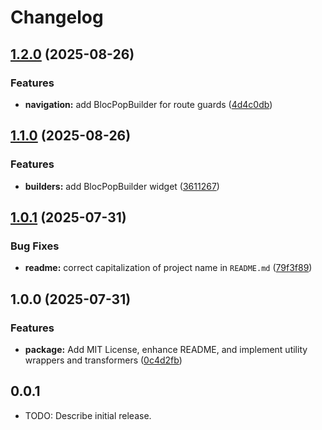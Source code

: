 # Changelog

## [1.2.0](https://github.com/Ddarkbooked/booked_utils/compare/v1.1.0...v1.2.0) (2025-08-26)


### Features

* **navigation:** add BlocPopBuilder for route guards ([4d4c0db](https://github.com/Ddarkbooked/booked_utils/commit/4d4c0db2105511f03af6c42b616c7a5a68d0a93d))

## [1.1.0](https://github.com/Ddarkbooked/booked_utils/compare/v1.0.1...v1.1.0) (2025-08-26)


### Features

* **builders:** add BlocPopBuilder widget ([3611267](https://github.com/Ddarkbooked/booked_utils/commit/36112679e960d91667ab2464544be98f8beb9584))

## [1.0.1](https://github.com/Ddarkbooked/booked_utils/compare/v1.0.0...v1.0.1) (2025-07-31)


### Bug Fixes

* **readme:** correct capitalization of project name in `README.md` ([79f3f89](https://github.com/Ddarkbooked/booked_utils/commit/79f3f8913beecd6db4efbfc6590d79558ba6dc9a))

## 1.0.0 (2025-07-31)


### Features

* **package:** Add MIT License, enhance README, and implement utility wrappers and transformers ([0c4d2fb](https://github.com/Ddarkbooked/booked_utils/commit/0c4d2fb2acd481f518d77e5c904e6f7e30ed5007))

## 0.0.1

* TODO: Describe initial release.
